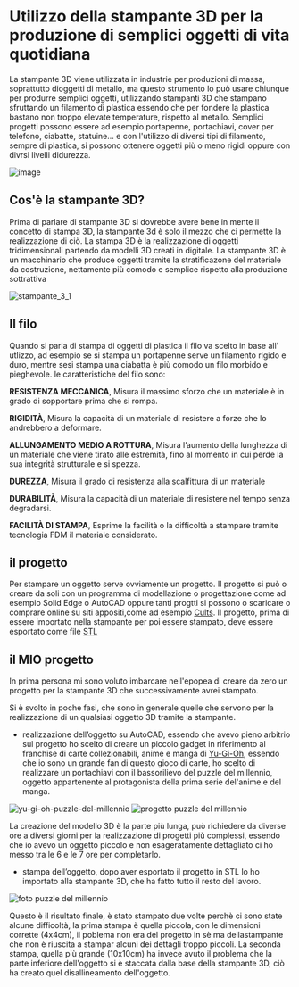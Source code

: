 # Utilizzo della stampante 3D per la produzione di semplici oggetti di vita quotidiana

La stampante 3D viene utilizzata in industrie per produzioni di massa, soprattutto dioggetti di metallo, ma questo strumento lo può usare chiunque per produrre semplici oggetti, utilizzando stampanti 3D che stampano sfruttando un filamento di plastica  essendo che per fondere la plastica bastano non troppo elevate temperature, rispetto al metallo. Semplici progetti possono essere ad esempio portapenne, portachiavi, cover per telefono, ciabatte, statuine... e con l'utilizzo di diversi tipi di filamento, sempre di plastica, si possono ottenere oggetti più o meno rigidi oppure con divrsi livelli didurezza.

![image](https://user-images.githubusercontent.com/101673906/168892005-e0162c37-817a-4d24-8292-472af1e113aa.png)


## Cos'è la stampante 3D?

Prima di parlare di stampante 3D si dovrebbe avere bene in mente il concetto di stampa 3D, la stampante 3d è solo il mezzo che ci permette la realizzazione di ciò. La stampa 3D è la realizzazione di oggetti tridimensionali partendo da modelli 3D creati in digitale. La stampante 3D è un macchinario che produce oggetti tramite la stratificazone del materiale da costruzione, nettamente più comodo e semplice rispetto alla produzione sottrattiva

![stampante_3_1](https://user-images.githubusercontent.com/101673906/163729054-200a2892-25c4-4917-8a1b-4fbd02448af8.jpg)


## Il filo
Quando si parla di stampa di oggetti di plastica il filo va scelto in base all' utlizzo, ad esempio se si stampa un portapenne serve un filamento rigido e duro, mentre sesi stampa una ciabatta è più comodo un filo morbido e pieghevole.
le caratteristiche del filo sono:

**RESISTENZA MECCANICA**, Misura il massimo sforzo che un materiale è in grado di sopportare prima che si rompa.

**RIGIDITÀ**, Misura la capacità di un materiale di resistere a forze che lo andrebbero a deformare. 

**ALLUNGAMENTO MEDIO A ROTTURA**, Misura l’aumento della lunghezza di un materiale che viene tirato alle estremità, fino al momento in cui perde la sua integrità strutturale e si spezza.

**DUREZZA**, Misura il grado di resistenza alla scalfittura di un materiale

**DURABILITÀ**, Misura la capacità di un materiale di resistere nel tempo senza degradarsi. 

**FACILITÀ DI STAMPA**, Esprime la facilità o la difficoltà a stampare tramite tecnologia FDM il materiale considerato. 


## il progetto
Per stampare un oggetto serve ovviamente un progetto. Il progetto si può o creare da soli con un programma di modellazione o progettazione come ad esempio Solid Edge o AutoCAD oppure tanti progtti si possono o scaricare o comprare online su siti appositi,come ad esempio [Cults](https://cults3d.com/en). Il progetto, prima di essere importato nella stampante per poi essere stampato, deve essere esportato come file [STL](https://it.wikipedia.org/wiki/STL_(formato_di_file))


## il **MIO** progetto
In prima persona mi sono voluto imbarcare nell'epopea di creare da zero un progetto per la stampante 3D che successivamente avrei stampato.

Si è svolto in poche fasi, che sono in generale quelle che servono per la realizzazione di un qualsiasi oggetto 3D tramite la stampante.

- realizzazione dell’oggetto su AutoCAD, essendo che avevo pieno arbitrio sul progetto ho scelto di creare un piccolo gadget in riferimento al franchise di carte collezionabili, anime e manga di [Yu-Gi-Oh](https://www.yugioh-card.com/it/), essendo che io sono un grande fan di questo gioco di carte, ho scelto di realizzare un portachiavi con il bassorilievo del puzzle del millennio, oggetto appartenente al protagonista della prima serie del'anime e del manga.

![yu-gi-oh-puzzle-del-millennio](https://user-images.githubusercontent.com/101673906/168908110-3506b82c-9167-4c4d-b1f1-39ff6821bb54.jpg)
![progetto puzzle del millennio ](https://user-images.githubusercontent.com/101673906/168913131-611fa044-e5ed-49eb-ae28-414f253d0f6c.png)


La creazione del modello 3D è la parte più lunga, può richiedere da diverse ore a diversi giorni per la realizzazione di progetti più complessi, essendo che io avevo un oggetto piccolo e non esageratamente dettagliato ci ho messo tra le 6 e le 7 ore per completarlo.

- stampa dell’oggetto, dopo aver esportato il progetto in STL lo ho importato alla stampante 3D, che ha fatto tutto il resto del lavoro.

![foto puzzle del millennio](https://user-images.githubusercontent.com/101673906/168914309-8afeb3f4-0f20-4b89-b8bc-f3fc68cb85e8.jpg)

Questo è il risultato finale, è stato stampato due volte perchè ci sono state alcune difficoltà, la prima stampa è quella piccola, con le dimensioni corrette (4x4cm), il poblema non era del progetto in sè ma dellastampante che non è riuscita a stampar alcuni dei dettagli troppo piccoli. La seconda stampa, quella più grande (10x10cm) ha invece avuto il problema che la parte inferiore dell'oggetto si è staccata dalla base della stampante 3D, ciò ha creato quel disallineamento dell'oggetto.
